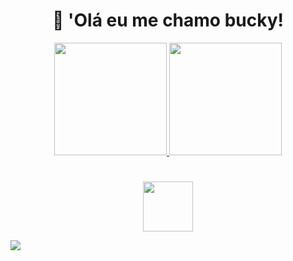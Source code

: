 <h1 align="center">👋 'Olá eu me chamo bucky!</h1>

<div align="center">
  <a href="https://github.com/B4CKY0FC">
  <img height="180em" src="https://github-readme-stats.vercel.app/api?username=B4CKY0FC&show_icons=true&title_color=FFFFFF&text_color=FFFFFF&bg_color=363636&include_all_commits=true&count_private=true"/>
  <img height="180em" src="https://github-readme-stats.vercel.app/api/top-langs/?username=B4CKY0FC&layout=compact&langs_count=7&count_private=true&title_color=00FFFF&text_color=FFFAFA&bg_color=363636"/>
</div>

#

<p align="center">
  <img height="80px" src="https://discord.c99.nl/widget/theme-2/736686768916660315.png" />
</p>

![](https://github.com/B4CKY0FC/snk/raw/output/github-contribution-grid-snake.svg)

